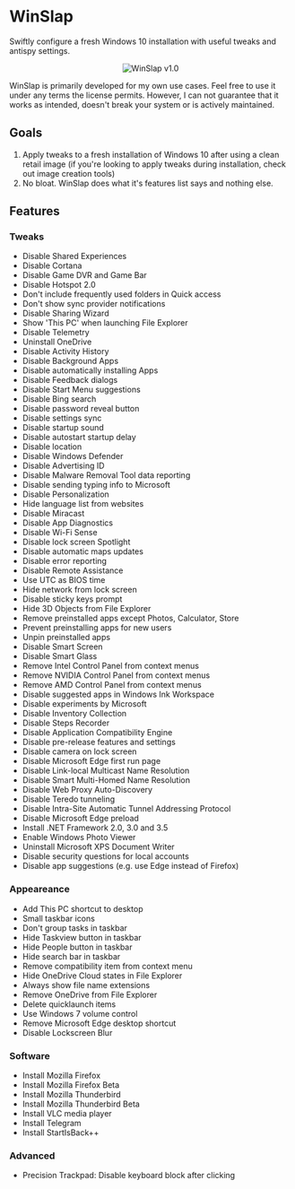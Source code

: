 # WinSlap

Swiftly configure a fresh Windows 10 installation with useful tweaks and antispy settings.

<p align="center">
    <img src="https://mauch.me/img/winslap_v1.png" alt="WinSlap v1.0">
</p>

WinSlap is primarily developed for my own use cases. Feel free to use it under any terms the license permits. However, I can not guarantee that it works as intended, doesn't break your system or is actively maintained.

## Goals

1. Apply tweaks to a fresh installation of Windows 10 after using a clean retail image (if you're looking to apply tweaks during installation, check out image creation tools)
2. No bloat. WinSlap does what it's features list says and nothing else.

## Features

### Tweaks

- Disable Shared Experiences
- Disable Cortana
- Disable Game DVR and Game Bar
- Disable Hotspot 2.0
- Don't include frequently used folders in Quick access
- Don't show sync provider notifications
- Disable Sharing Wizard
- Show 'This PC' when launching File Explorer
- Disable Telemetry
- Uninstall OneDrive
- Disable Activity History
- Disable Background Apps
- Disable automatically installing Apps
- Disable Feedback dialogs
- Disable Start Menu suggestions
- Disable Bing search
- Disable password reveal button
- Disable settings sync
- Disable startup sound
- Disable autostart startup delay
- Disable location
- Disable Windows Defender
- Disable Advertising ID
- Disable Malware Removal Tool data reporting
- Disable sending typing info to Microsoft
- Disable Personalization
- Hide language list from websites
- Disable Miracast
- Disable App Diagnostics
- Disable Wi-Fi Sense
- Disable lock screen Spotlight
- Disable automatic maps updates
- Disable error reporting
- Disable Remote Assistance
- Use UTC as BIOS time
- Hide network from lock screen
- Disable sticky keys prompt
- Hide 3D Objects from File Explorer
- Remove preinstalled apps except Photos, Calculator, Store
- Prevent preinstalling apps for new users
- Unpin preinstalled apps
- Disable Smart Screen
- Disable Smart Glass
- Remove Intel Control Panel from context menus
- Remove NVIDIA Control Panel from context menus
- Remove AMD Control Panel from context menus
- Disable suggested apps in Windows Ink Workspace
- Disable experiments by Microsoft
- Disable Inventory Collection
- Disable Steps Recorder
- Disable Application Compatibility Engine
- Disable pre-release features and settings
- Disable camera on lock screen
- Disable Microsoft Edge first run page
- Disable Link-local Multicast Name Resolution
- Disable Smart Multi-Homed Name Resolution
- Disable Web Proxy Auto-Discovery
- Disable Teredo tunneling
- Disable Intra-Site Automatic Tunnel Addressing Protocol
- Disable Microsoft Edge preload
- Install .NET Framework 2.0, 3.0 and 3.5
- Enable Windows Photo Viewer
- Uninstall Microsoft XPS Document Writer
- Disable security questions for local accounts
- Disable app suggestions (e.g. use Edge instead of Firefox)

### Appeareance

- Add This PC shortcut to desktop
- Small taskbar icons
- Don't group tasks in taskbar
- Hide Taskview button in taskbar
- Hide People button in taskbar
- Hide search bar in taskbar
- Remove compatibility item from context menu
- Hide OneDrive Cloud states in File Explorer
- Always show file name extensions
- Remove OneDrive from File Explorer
- Delete quicklaunch items
- Use Windows 7 volume control
- Remove Microsoft Edge desktop shortcut
- Disable Lockscreen Blur

### Software

- Install Mozilla Firefox
- Install Mozilla Firefox Beta
- Install Mozilla Thunderbird
- Install Mozilla Thunderbird Beta
- Install VLC media player
- Install Telegram
- Install StartIsBack++

### Advanced

- Precision Trackpad: Disable keyboard block after clicking
